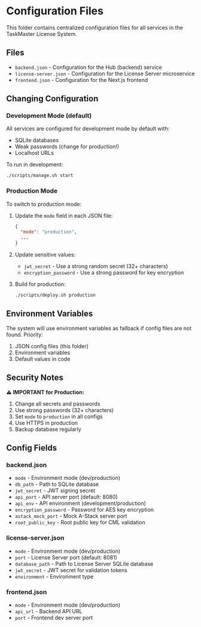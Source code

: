 # Configuration Files

This folder contains centralized configuration files for all services in the TaskMaster License System.

## Files

- `backend.json` - Configuration for the Hub (backend) service
- `license-server.json` - Configuration for the License Server microservice
- `frontend.json` - Configuration for the Next.js frontend

## Changing Configuration

### Development Mode (default)

All services are configured for development mode by default with:
- SQLite databases
- Weak passwords (change for production!)
- Localhost URLs

To run in development:
```bash
./scripts/manage.sh start
```

### Production Mode

To switch to production mode:

1. Update the `mode` field in each JSON file:
   ```json
   {
     "mode": "production",
     ...
   }
   ```

2. Update sensitive values:
   - `jwt_secret` - Use a strong random secret (32+ characters)
   - `encryption_password` - Use a strong password for key encryption

3. Build for production:
   ```bash
   ./scripts/deploy.sh production
   ```

## Environment Variables

The system will use environment variables as fallback if config files are not found. Priority:

1. JSON config files (this folder)
2. Environment variables
3. Default values in code

## Security Notes

**⚠️ IMPORTANT for Production:**

1. Change all secrets and passwords
2. Use strong passwords (32+ characters)
3. Set `mode` to `production` in all configs
4. Use HTTPS in production
5. Backup database regularly

## Config Fields

### backend.json
- `mode` - Environment mode (dev/production)
- `db_path` - Path to SQLite database
- `jwt_secret` - JWT signing secret
- `api_port` - API server port (default: 8080)
- `api_env` - API environment (development/production)
- `encryption_password` - Password for AES key encryption
- `astack_mock_port` - Mock A-Stack server port
- `root_public_key` - Root public key for CML validation

### license-server.json
- `mode` - Environment mode (dev/production)
- `port` - License Server port (default: 8081)
- `database_path` - Path to License Server SQLite database
- `jwt_secret` - JWT secret for validation tokens
- `environment` - Environment type

### frontend.json
- `mode` - Environment mode (dev/production)
- `api_url` - Backend API URL
- `port` - Frontend dev server port

